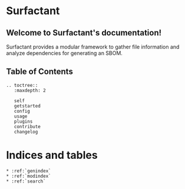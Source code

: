 # Surfactant

## Welcome to Surfactant's documentation!

Surfactant provides a modular framework to gather file information and analyze dependencies for generating an SBOM.

## Table of Contents

```{eval-rst}
.. toctree::
   :maxdepth: 2

   self
   getstarted
   config
   usage
   plugins
   contribute
   changelog
```

# Indices and tables

```{eval-rst}
* :ref:`genindex`
* :ref:`modindex`
* :ref:`search`
```
